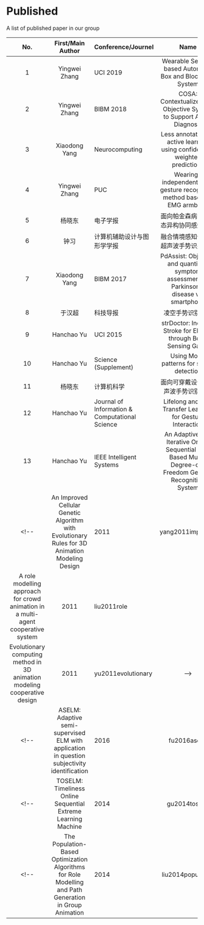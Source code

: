 # Published
A list of published paper in our group


|No.|First/Main Author|Conference/Journel|Name|Year|bib ID|
|:-:|:---------------:|:-----------------|:--:|:--:|:----:|
|1|Yingwei Zhang|UCI 2019|Wearable Sensors based Automatic Box and Block Test System|2019|----|
|2|Yingwei Zhang|BIBM 2018|COSA: Contextualized and Objective System to Support ADHD Diagnosis|2018|chen2018cosa|
|3|Xiaodong Yang|Neurocomputing|Less annotation on active learning using confidence-weighted predictions|2018|yang2018less|
|4|Yingwei Zhang|PUC|Wearing-independent hand gesture recognition method based on EMG armband|2018|zhang2018wearing|
|5|杨晓东|电子学报|面向帕金森病的多模态异构协同感知方法|2018|----|
|6|钟习|计算机辅助设计与图形学学报|融合情境感知信息的超声波手势识别方法|2018|----|
|7|Xiaodong Yang|BIBM 2017|PdAssist: Objective and quantified symptom assessment of Parkinson's disease via smartphone|2017|chen2017pdassist|
|8|于汉超|科技导报|凌空手势识别综述|2017|----|
|9|Hanchao Yu|UCI 2015|strDoctor: Indicate Stroke for Elderly through Body Sensing Game|2015|yu2015strdoctor|
|10|Hanchao Yu|Science (Supplement)|Using Motor patterns for stroke detection|2015|----|
|11|杨晓东|计算机科学|面向可穿戴设备的超声波手势识别方法|2015|----|
|12|Hanchao Yu|Journal of Information \& Computational Science|Lifelong and Fast Transfer Learning for Gesture Interaction|2014|Yu2014Lifelong|
|13|Hanchao Yu|IEEE Intelligent Systems|An Adaptive and Iterative Online Sequential ELM Based Multi-Degree-of-Freedom Gesture Recognition System|2013|yu2013adaptive|
<!--|An Improved Cellular Genetic Algorithm with Evolutionary Rules for 3D Animation Modeling Design|2011|yang2011improved|
|A role modelling approach for crowd animation in a multi-agent cooperative system|2011|liu2011role|
|Evolutionary computing method in 3D animation modeling cooperative design|2011|yu2011evolutionary|-->
<!--|ASELM: Adaptive semi-supervised ELM with application in question subjectivity identification|2016|fu2016aselm|-->
<!--|TOSELM: Timeliness Online Sequential Extreme Learning Machine|2014|gu2014toselm|-->
<!--|The Population-Based Optimization Algorithms for Role Modelling and Path Generation in Group Animation|2014|liu2014population|-->
